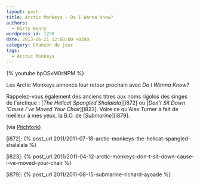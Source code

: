 ```yaml
---
layout: post
title: Arctic Monkeys - Do I Wanna Know?
authors:
  - Dirty Henry
wordpress_id: 1250
date: 2013-06-21 12:00:00 +0200
category: Chanson du jour
tags:
  - Arctic Monkeys
---
```


{% youtube bpOSxM0rNPM %}

Les Arctic Monkeys annonce leur retour prochain avec _Do I Wanna Know?_

Rappelez-vous également des anciens titres aux noms rigolos des singes de
l'arctique : [_The Hellcat Spangled Shalalala_][i872] ou [_Don’t Sit Down ‘Cause
I’ve Moved Your Chair_][i823]. Voire ce qu'Alex Turner a fait de meilleur à mes
yeux, la B.O. de [_Submarine_][i879].

(via
[Pitchfork](https://pitchfork.com/news/51224-new-arctic-monkeys-do-i-wanna-know/))

[i872]:
{% post_url 2011/2011-07-18-arctic-monkeys-the-hellcat-spangled-shalalala %}

[i823]:
{% post_url 2011/2011-04-12-arctic-monkeys-don-t-sit-down-cause-i-ve-moved-your-chair %}

[i879]: {% post_url 2011/2011-08-15-submarine-richard-ayoade %}
